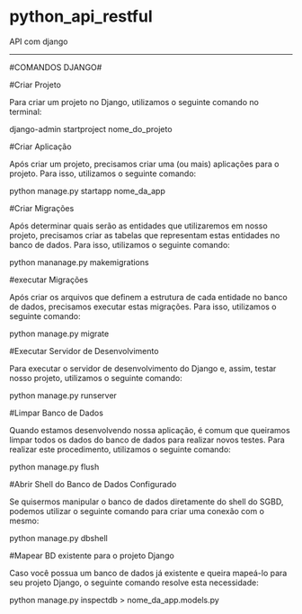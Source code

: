 # python_api_restful
API com django

_______________________________________
#COMANDOS DJANGO#

#Criar Projeto

Para criar um projeto no Django, utilizamos o seguinte comando no terminal:

django-admin startproject nome_do_projeto

#Criar Aplicação

Após criar um projeto, precisamos criar uma (ou mais) aplicações para o projeto. Para isso, utilizamos o seguinte comando:

python manage.py startapp nome_da_app

#Criar Migrações

Após determinar quais serão as entidades que utilizaremos em nosso projeto, precisamos criar as tabelas que representam estas entidades no banco de dados. Para isso, utilizamos o seguinte comando:

python mananage.py makemigrations

#executar Migrações

Após criar os arquivos que definem a estrutura de cada entidade no banco de dados, precisamos executar estas migrações. Para isso, utilizamos o seguinte comando:

python manage.py migrate

#Executar Servidor de Desenvolvimento

Para executar o servidor de desenvolvimento do Django e, assim, testar nosso projeto, utilizamos o seguinte comando:

python manage.py runserver

#Limpar Banco de Dados

Quando estamos desenvolvendo nossa aplicação, é comum que queiramos limpar todos os dados do banco de dados para realizar novos testes. Para realizar este procedimento, utilizamos o seguinte comando:

python manage.py flush

#Abrir Shell do Banco de Dados Configurado

Se quisermos manipular o banco de dados diretamente do shell do SGBD, podemos utilizar o seguinte comando para criar uma conexão com o mesmo:

python manage.py dbshell


#Mapear BD existente para o projeto Django

Caso você possua um banco de dados já existente e queira mapeá-lo para seu projeto Django, o seguinte comando resolve esta necessidade:

python manage.py inspectdb > nome_da_app.models.py

